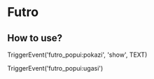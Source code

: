 # Futro

## How to use?

TriggerEvent('futro_popui:pokazi', 'show', TEXT)

TriggerEvent('futro_popui:ugasi')

